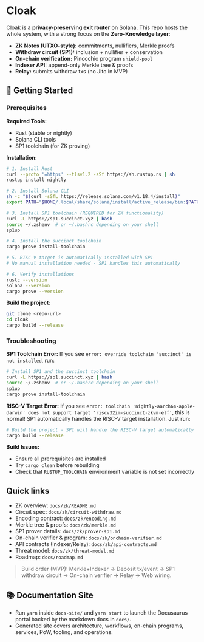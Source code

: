 # Cloak

Cloak is a **privacy-preserving exit router** on Solana. This repo hosts the whole system, with a strong focus on the **Zero-Knowledge layer**:

- **ZK Notes (UTXO-style):** commitments, nullifiers, Merkle proofs
- **Withdraw circuit (SP1):** inclusion + nullifier + conservation
- **On-chain verification:** Pinocchio program `shield-pool`
- **Indexer API:** append-only Merkle tree & proofs
- **Relay:** submits withdraw txs (no Jito in MVP)

## 🚀 Getting Started

### Prerequisites

**Required Tools:**
- Rust (stable or nightly)
- Solana CLI tools
- SP1 toolchain (for ZK proving)

**Installation:**

```bash
# 1. Install Rust
curl --proto '=https' --tlsv1.2 -sSf https://sh.rustup.rs | sh
rustup install nightly

# 2. Install Solana CLI
sh -c "$(curl -sSfL https://release.solana.com/v1.18.4/install)"
export PATH="$HOME/.local/share/solana/install/active_release/bin:$PATH"

# 3. Install SP1 toolchain (REQUIRED for ZK functionality)
curl -L https://sp1.succinct.xyz | bash
source ~/.zshenv  # or ~/.bashrc depending on your shell
sp1up

# 4. Install the succinct toolchain
cargo prove install-toolchain

# 5. RISC-V target is automatically installed with SP1
# No manual installation needed - SP1 handles this automatically

# 6. Verify installations
rustc --version
solana --version
cargo prove --version
```

**Build the project:**
```bash
git clone <repo-url>
cd cloak
cargo build --release
```

### Troubleshooting

**SP1 Toolchain Error:**
If you see `error: override toolchain 'succinct' is not installed`, run:
```bash
# Install SP1 and the succinct toolchain
curl -L https://sp1.succinct.xyz | bash
source ~/.zshenv  # or ~/.bashrc depending on your shell
sp1up
cargo prove install-toolchain
```

**RISC-V Target Error:**
If you see `error: toolchain 'nightly-aarch64-apple-darwin' does not support target 'riscv32im-succinct-zkvm-elf'`, this is normal! SP1 automatically handles the RISC-V target installation. Just run:
```bash
# Build the project - SP1 will handle the RISC-V target automatically
cargo build --release
```

**Build Issues:**
- Ensure all prerequisites are installed
- Try `cargo clean` before rebuilding
- Check that `RUSTUP_TOOLCHAIN` environment variable is not set incorrectly

## Quick links

- ZK overview: `docs/zk/README.md`
- Circuit spec: `docs/zk/circuit-withdraw.md`
- Encoding contract: `docs/zk/encoding.md`
- Merkle tree & proofs: `docs/zk/merkle.md`
- SP1 prover details: `docs/zk/prover-sp1.md`
- On-chain verifier & program: `docs/zk/onchain-verifier.md`
- API contracts (Indexer/Relay): `docs/zk/api-contracts.md`
- Threat model: `docs/zk/threat-model.md`
- Roadmap: `docs/roadmap.md`

> Build order (MVP): Merkle+Indexer → Deposit tx/event → SP1 withdraw circuit → On-chain verifier → Relay → Web wiring.

## 📚 Documentation Site

- Run `yarn` inside `docs-site/` and `yarn start` to launch the Docusaurus portal backed by the markdown docs in `docs/`.
- Generated site covers architecture, workflows, on-chain programs, services, PoW, tooling, and operations.
